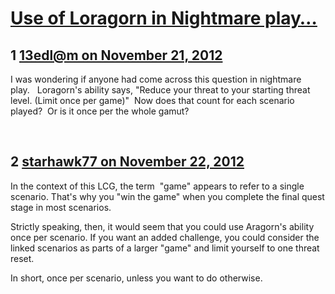 # [Use of Loragorn in Nightmare play…](https://community.fantasyflightgames.com/topic/74608-use-of-loragorn-in-nightmare-play%E2%80%A6/)

## 1 [13edl@m on November 21, 2012](https://community.fantasyflightgames.com/topic/74608-use-of-loragorn-in-nightmare-play%E2%80%A6/?do=findComment&comment=726494)

I was wondering if anyone had come across this question in nightmare play.   Loragorn's ability says, "Reduce your threat to your starting threat level. (Limit once per game)"  Now does that count for each scenario played?  Or is it once per the whole gamut? 

 

## 2 [starhawk77 on November 22, 2012](https://community.fantasyflightgames.com/topic/74608-use-of-loragorn-in-nightmare-play%E2%80%A6/?do=findComment&comment=726605)

In the context of this LCG, the term  "game" appears to refer to a single scenario. That's why you "win the game" when you complete the final quest stage in most scenarios.

Strictly speaking, then, it would seem that you could use Aragorn's ability once per scenario. If you want an added challenge, you could consider the linked scenarios as parts of a larger "game" and limit yourself to one threat reset.

In short, once per scenario, unless you want to do otherwise.


